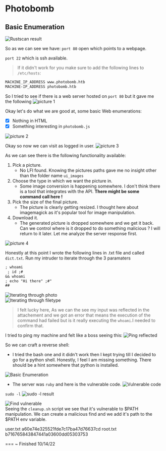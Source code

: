 # Photobomb

## Basic Enumeration

![Rustscan result](assets/rustscanres.png)

So as we can see we have:
`port 80` open which points to a webpage.

`port 22` which is ssh available.

> If it didn't work for you make sure to add the following lines to `/etc/hosts`:
```bash
MACHINE_IP_ADDRESS www.photobomb.htb
MACHINE-IP_ADDRESS photobomb.htb
```

So I tried to see if there is a web server hosted on `port 80` but it gave me the following
![picture 1](./assets/bf95ebc71a078602eed7c800e7704fa61abf8e7aa525b61b05918f55870534a4.png)  

Okay let's do what we are good at, some basic Web enumerations:

- [x]  Nothing in HTML
- [x]  Something interesting in `photobomb.js`

![picture 2](./assets/f3738af6dfb674a003389d03e0bae56da8f6ce28333437efe396439f476e6c22.png)  

Okay so now we can visit as logged in user.
![picture 3](./assets/e13ad5c4a92971f3fee3637d060904b77ffebd6f6ba0ff8bc3750d3e36a2314a.png)  

As we can see there is the following functionality available:

1. Pick a picture.
   - No LFI found. Knowing the pictures paths gave me no insight other than the folder name `ui_images`
2. Choose the type in which we want the picture in.
   - Some image conversion is happening somewhere. I don't think there is a tool that integrates with the API. **There might be some command call here !**
3. Pick the size of the final picture.
   - The picture is clearly getting resized. I thought here about imagemagick as it's popular tool for image manipulation.
4. Download it.
   - The generated picture is dropped somewhere and we get it back. Can we control where is it dropped to do something malicious ? I will return to it later. Let me analyze the server response first.

![picture 4](./assets/a1a702b213818397df17185a6983053e3bd7662d8bdb850c26a1105ce5144490.png)  

Honestly at this point I wrote the following lines in .txt file and called `dict.txt`. Run my intruder to iterate through the 3 paramaters

```txt
; whoami 
 ; id ;#
&& whoami
; echo "Hi there" ;#"
##
```

![Iterating through `photo`](./assets/e76cccf5f69ae7e0a5eae385721e2d9ea430faccd052d8ed82d00457c8d4e6bc.png)  
![Iterating through `filetype`](./assets/c8e285c81e60ce2df37afa4bae2623dcaf6b3c8b1439a1eb8755b0f21d7ac144.png)
> I felt lucky here, As we can the see my input was reflected in the attachement and we got an error that means the execution of the command had failed but is it really executing the `whoami`.I needed to confirm that.

I tried to ping my machine and felt like a boss seeing this:
![Ping reflected](./assets/29536593dbfe8e6999415c34be32562f8a41c6d1011093aa9810b10456288e4e.png)  

So we can craft a reverse shell:

- I tried the bash one and it didn't work then I kept trying till I decided to go for a python shell. Honestly, I feel I am missing something. There should be a hint somewhere that python is installed.

![Basic Enumeration](./assets/c4fc159fef4fbc5d0fb92a6e44291ae9c63407df095afa65889de9557e3cbe0b.png)  

- The server was `ruby` and here is the vulnerable code.
![Vulnerable code](./assets/86fe5ac9fd6bf710dd7dca9deaff2dc57f8a0b937052a98fc3466e5f045a1f13.png)  

`sudo -l`
![sudo -l result](./assets/e86c08f4b44166c80c1793f5e3fb5ba77020f280108e2c079b4425309337655f.png)  

![Find vulnerable](./assets/279280234033acf68eb242ba81f2a4be5cf6a18dc7924f2c7136f37d5453fb15.png)  
Seeing the `cleanup.sh` script we see that it's vulnerable to $PATH manipulation. We can create a malicious find and we add it's path to the $PATH env variable.

user.txt a60e74e325521fde7c17ba47d76637cd
root.txt b716765843847441a03600dd05303753

===
~ Finished 10/14/22
